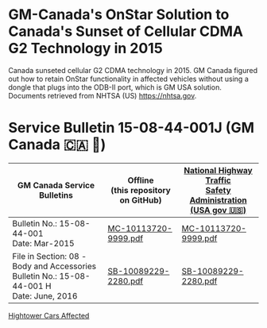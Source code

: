 # GM-Canada's OnStar Solution to Canada's Sunset of Cellular CDMA G2 Technology in 2015
Canada sunseted cellular G2 CDMA technology in 2015. GM Canada figured out how to retain OnStar functionality in affected vehicles without using a dongle that plugs into the ODB-II port, which is GM USA solution. Documents retrieved from NHTSA (US) https://nhtsa.gov.

# Service Bulletin 15-08-44-001J (GM Canada 🇨🇦 🍁)

| GM Canada Service Bulletins | Offline<br> (this repository<br> on GitHub) | [National Highway Traffic<br> Safety Administration<br>\(USA gov  🇺🇸\)](https://nhtsa.gov) |
|-----------------------------|---------|--------|
| Bulletin No.: 15-08-44-001<br> Date: Mar-2015 | [MC-10113720-9999.pdf](MC-10113720-9999.pdf) | [MC-10113720-9999.pdf](https://static.nhtsa.gov/odi/tsbs/2019/MC-10166666-9999.pdf) |
| File in Section: 08 -Body and Accessories<br> Bulletin No.: 15-08-44-001 H<br> Date: June, 2016  | [SB-10089229-2280.pdf](SB-10089229-2280.pdf) | [SB-10089229-2280.pdf](https://static.nhtsa.gov/odi/tsbs/2016/SB-10089229-2280.pdf) |

[Hightower Cars Affected](HightowerCarsAffected.md)
